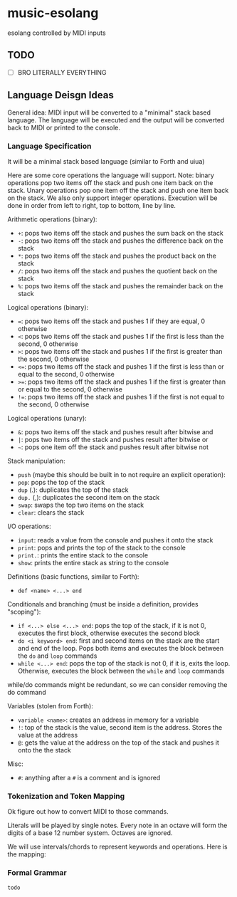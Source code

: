 # music-esolang
esolang controlled by MIDI inputs

## TODO
- [ ] BRO LITERALLY EVERYTHING


## Language Deisgn Ideas

General idea: MIDI input will be converted to a "minimal" stack based language. The language will be executed and the output will be converted back to MIDI or printed to the console.

### Language Specification
It will be a minimal stack based language (similar to Forth and uiua)

Here are some core operations the language will support. Note: binary operations pop two items off the stack and push one item back on the stack. Unary operations pop one item off the stack and push one item back on the stack. We also only support integer operations. Execution will be done in order from left to right, top to bottom, line by line.

Arithmetic operations (binary):
- `+`: pops two items off the stack and pushes the sum back on the stack
- `-`: pops two items off the stack and pushes the difference back on the stack
- `*`: pops two items off the stack and pushes the product back on the stack
- `/`: pops two items off the stack and pushes the quotient back on the stack
- `%`: pops two items off the stack and pushes the remainder back on the stack

Logical operations (binary):
- `=`: pops two items off the stack and pushes 1 if they are equal, 0 otherwise
- `<`: pops two items off the stack and pushes 1 if the first is less than the second, 0 otherwise
- `>`: pops two items off the stack and pushes 1 if the first is greater than the second, 0 otherwise
- `<=`: pops two items off the stack and pushes 1 if the first is less than or equal to the second, 0 otherwise
- `>=`: pops two items off the stack and pushes 1 if the first is greater than or equal to the second, 0 otherwise
- `!=`: pops two items off the stack and pushes 1 if the first is not equal to the second, 0 otherwise

Logical operations (unary):
- `&`: pops two items off the stack and pushes result after bitwise and
- `|`: pops two items off the stack and pushes result after bitwise or
- `~`: pops one item off the stack and pushes result after bitwise not

Stack manipulation:
- `push` (maybe this should be built in to not require an explicit operation):
- `pop`: pops the top of the stack
- `dup` (.): duplicates the top of the stack
- `dup.` (,): duplicates the second item on the stack
- `swap`: swaps the top two items on the stack
- `clear`: clears the stack

I/O operations:
- `input`: reads a value from the console and pushes it onto the stack
- `print`: pops and prints the top of the stack to the console
- `print.`: prints the entire stack to the console
- `show`: prints the entire stack as string to the console

Definitions (basic functions, similar to Forth):
- `def <name> <...> end`

Conditionals and branching (must be inside a definition, provides "scoping"):
- `if <...> else <...> end`: pops the top of the stack, if it is not 0, executes the first block, otherwise executes the second block
- `do <i keyword> end`: first and second items on the stack are the start and end of the loop. Pops both items and executes the block between the `do` and `loop` commands
- `while <...> end`: pops the top of the stack is not 0, if it is, exits the loop. Otherwise, executes the block between the `while` and `loop` commands

while/do commands might be redundant, so we can consider removing the do command

Variables (stolen from Forth):
- `variable <name>`: creates an address in memory for a variable
- `!`: top of the stack is the value, second item is the address. Stores the value at the address
- `@`: gets the value at the address on the top of the stack and pushes it onto the the stack

Misc:
- `#`: anything after a `#` is a comment and is ignored


### Tokenization and Token Mapping

Ok figure out how to convert MIDI to those commands.


Literals will be played by single notes. Every note in an octave will form the digits of a base 12 number system. Octaves are ignored.

We will use intervals/chords to represent keywords and operations. Here is the mapping:

### Formal Grammar

```ebnf
todo
```



